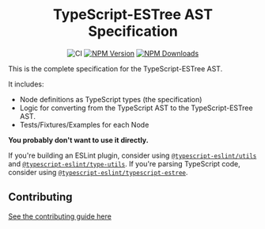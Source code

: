 <h1 align="center">TypeScript-ESTree AST Specification</h1>

<p align="center">
    <img src="https://github.com/typescript-eslint/typescript-eslint/workflows/CI/badge.svg" alt="CI" />
    <a href="https://www.npmjs.com/package/@typescript-eslint/ast-spec"><img src="https://img.shields.io/npm/v/@typescript-eslint/ast-spec.svg?style=flat-square" alt="NPM Version" /></a>
    <a href="https://www.npmjs.com/package/@typescript-eslint/ast-spec"><img src="https://img.shields.io/npm/dm/@typescript-eslint/ast-spec.svg?style=flat-square" alt="NPM Downloads" /></a>
</p>

This is the complete specification for the TypeScript-ESTree AST.

It includes:

- Node definitions as TypeScript types (the specification)
- Logic for converting from the TypeScript AST to the TypeScript-ESTree AST.
- Tests/Fixtures/Examples for each Node

**You probably don't want to use it directly.**

If you're building an ESLint plugin, consider using [`@typescript-eslint/utils`](../utils) and [`@typescript-eslint/type-utils`](../type-utils).
If you're parsing TypeScript code, consider using [`@typescript-eslint/typescript-estree`](../typescript-estree).

## Contributing

[See the contributing guide here](../../CONTRIBUTING.md)
